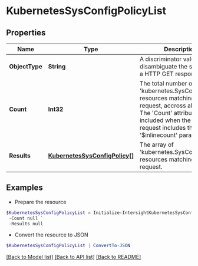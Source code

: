# KubernetesSysConfigPolicyList
## Properties

Name | Type | Description | Notes
------------ | ------------- | ------------- | -------------
**ObjectType** | **String** | A discriminator value to disambiguate the schema of a HTTP GET response body. | 
**Count** | **Int32** | The total number of &#39;kubernetes.SysConfigPolicy&#39; resources matching the request, accross all pages. The &#39;Count&#39; attribute is included when the HTTP GET request includes the &#39;$inlinecount&#39; parameter. | [optional] 
**Results** | [**KubernetesSysConfigPolicy[]**](KubernetesSysConfigPolicy.md) | The array of &#39;kubernetes.SysConfigPolicy&#39; resources matching the request. | [optional] 

## Examples

- Prepare the resource
```powershell
$KubernetesSysConfigPolicyList = Initialize-IntersightKubernetesSysConfigPolicyList  -ObjectType null `
 -Count null `
 -Results null
```

- Convert the resource to JSON
```powershell
$KubernetesSysConfigPolicyList | ConvertTo-JSON
```

[[Back to Model list]](../README.md#documentation-for-models) [[Back to API list]](../README.md#documentation-for-api-endpoints) [[Back to README]](../README.md)

